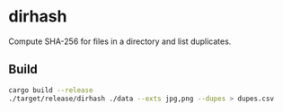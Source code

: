 # dirhash
Compute SHA-256 for files in a directory and list duplicates.

## Build
```bash
cargo build --release
./target/release/dirhash ./data --exts jpg,png --dupes > dupes.csv
```
